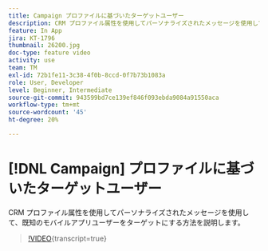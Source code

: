 ```yaml
---
title: Campaign プロファイルに基づいたターゲットユーザー
description: CRM プロファイル属性を使用してパーソナライズされたメッセージを使用して、既知のモバイルアプリユーザーをターゲットにする方法を説明します。
feature: In App
jira: KT-1796
thumbnail: 26200.jpg
doc-type: feature video
activity: use
team: TM
exl-id: 72b1fe11-3c38-4f0b-8ccd-0f7b73b1083a
role: User, Developer
level: Beginner, Intermediate
source-git-commit: 943599bd7ce139ef846f093ebda9084a91550aca
workflow-type: tm+mt
source-wordcount: '45'
ht-degree: 20%

---
```


# [!DNL Campaign] プロファイルに基づいたターゲットユーザー

CRM プロファイル属性を使用してパーソナライズされたメッセージを使用して、既知のモバイルアプリユーザーをターゲットにする方法を説明します。

>[!VIDEO](https://video.tv.adobe.com/v/26200?learn=on){transcript=true}
